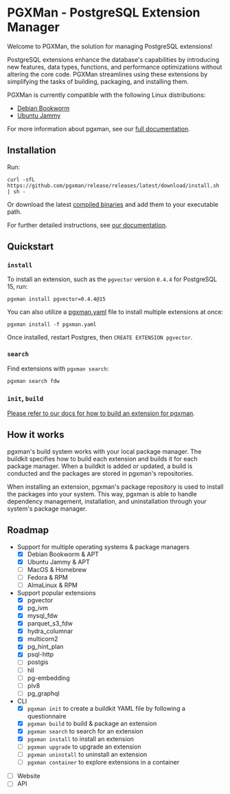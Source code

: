 # PGXMan - PostgreSQL Extension Manager

Welcome to PGXMan, the solution for managing PostgreSQL extensions!

PostgreSQL extensions enhance the database's capabilities by introducing new
features, data types, functions, and performance optimizations without altering
the core code. PGXMan streamlines using these extensions by simplifying the
tasks of building, packaging, and installing them.

PGXMan is currently compatible with the following Linux distributions:

- [Debian Bookworm](https://www.debian.org/releases/bookworm)
- [Ubuntu Jammy](https://releases.ubuntu.com/jammy)

For more information about pgxman, see our [full documentation](docs/README.md).

## Installation

Run:

```console
curl -sfL https://github.com/pgxman/release/releases/latest/download/install.sh | sh -
```

Or download the latest [compiled binaries](https://github.com/pgxman/release/releases/) and add them to your executable path.

For further detailed instructions, see [our documentation](docs/installing_pgxman.md).

## Quickstart

### `install`

To install an extension, such as the `pgvector` version `0.4.4` for PostgreSQL 15, run:

```console
pgxman install pgvector=0.4.4@15
```

You can also utilize a [pgxman.yaml](spec/pgxman.yaml.md) file to install multiple extensions at once:

```console
pgxman install -f pgxman.yaml
```

Once installed, restart Postgres, then `CREATE EXTENSION pgvector`.

### `search`

Find extensions with `pgxman search`:

```console
pgxman search fdw
```

### `init`, `build`

[Please refer to our docs for how to build an extension for pgxman](docs/building_an_extension.md).

## How it works

pgxman's build system works with your local package manager. The buildkit
specifies how to build each extension and builds it for each package manager.
When a buildkit is added or updated, a build is conducted and the packages are
stored in pgxman's repositories.

When installing an extension, pgxman's package repository is used to install
the packages into your system. This way, pgxman is able to handle dependency
management, installation, and uninstallation through your system's package
manager.

## Roadmap

- Support for multiple operating systems & package managers
  - [x] Debian Bookworm & APT
  - [x] Ubuntu Jammy & APT
  - [ ] MacOS & Homebrew
  - [ ] Fedora & RPM
  - [ ] AlmaLinux & RPM

- Support popular extensions
  - [x] pgvector
  - [x] pg_ivm
  - [x] mysql_fdw
  - [x] parquet_s3_fdw
  - [x] hydra_columnar
  - [x] multicorn2
  - [x] pg_hint_plan
  - [x] psql-http
  - [ ] postgis
  - [ ] hll
  - [ ] pg-embedding
  - [ ] plv8
  - [ ] pg_graphql

- CLI
  - [x] `pgxman init` to create a buildkit YAML file by following a questionnaire
  - [x] `pgxman build` to build & package an extension
  - [x] `pgxman search` to search for an extension
  - [x] `pgxman install` to install an extension
  - [ ] `pgxman upgrade` to upgrade an extension
  - [ ] `pgxman uninstall` to uninstall an extension
  - [ ] `pgxman container` to explore extensions in a container

- [ ] Website
- [ ] API
